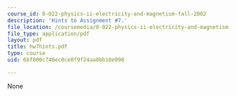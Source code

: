 ```yaml
---
course_id: 8-022-physics-ii-electricity-and-magnetism-fall-2002
description: 'Hints to Assignment #7.'
file_location: /coursemedia/8-022-physics-ii-electricity-and-magnetism-fall-2002/6bf800c746ec0ce8f9f24aa0bb10e098_hw7hints.pdf
file_type: application/pdf
layout: pdf
title: hw7hints.pdf
type: course
uid: 6bf800c746ec0ce8f9f24aa0bb10e098

---
```

None